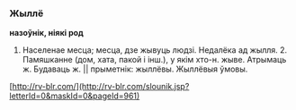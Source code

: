 ### Жыллё
**назоўнік, ніякі род**

1. Населенае месца; месца, дзе жывуць людзі. Недалёка ад жылля. 2. Памяшканне (дом, хата, пакой і інш.), у якім хто-н. жыве. Атрымаць ж. Будаваць ж. || прыметнік: жыллёвы. Жыллёвыя ўмовы.

<a rel="author">[http://rv-blr.com/](http://rv-blr.com/slounik.jsp?letterId=0&maskId=0&pageId=961)</a>
